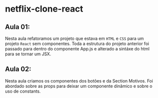 # netflix-clone-react

## Aula 01:
Nesta aula refatoramos um projeto que estava em `HTML` e `CSS` para um projeto `React` sem componentes. 
Toda a estrutura do projeto anterior foi passado para dentro do componente App.js e alterado a sintáxe do html para se tornar um JSX.

## Aula 02:
Nesta aula criamos os componentes dos botões e da Section Motivos.
Foi abordado sobre as props para deixar um componente dinâmico e sobre o uso de constants.